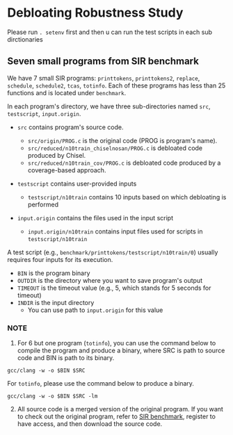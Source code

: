 # Debloating Robustness Study

Please run `. setenv` first and then u can run the test scripts in each sub dirctionaries

## Seven small programs from SIR benchmark

We have 7 small SIR programs: `printtokens`, `printtokens2`, `replace`, `schedule`, `schedule2`, `tcas`, `totinfo`. Each of these programs has less than 25 functions and is located under `benchmark`.

In each program's directory, we have three sub-directories named `src`, `testscript`, `input.origin`.
* `src` contains program's source code. 
  * `src/origin/PROG.c` is the original code (PROG is program's name).
  * `src/reduced/n10train_chiselnosan/PROG.c` is debloated code produced by Chisel.
  * `src/reduced/n10train_cov/PROG.c` is debloated code produced by a coverage-based approach.
 
* `testscript` contains user-provided inputs
  * `testscript/n10train` contains 10 inputs based on which debloating is performed
  
* `input.origin` contains the files used in the input script
  * `input.origin/n10train` contains input files used for scripts in `testscript/n10train`

A test script (e.g., `benchmark/printtokens/testscript/n10train/0`) usually requires four inputs for its execution.
* `BIN` is the program binary
* `OUTDIR` is the directory where you want to save program's output
* `TIMEOUT` is the timeout value (e.g., 5, which stands for 5 seconds for timeout)
* `INDIR` is the input directory
  * You can use path to `input.origin` for this value

### NOTE

1. For 6 but one program (`totinfo`), you can use the command below to compile the program and produce a binary, where SRC is path to source code and BIN is path to its binary.
```
gcc/clang -w -o $BIN $SRC
```
For `totinfo`, please use the command below to produce a binary.
```
gcc/clang -w -o $BIN $SRC -lm
```

2. All source code is a merged version of the original program. If you want to check out the original program, refer to [SIR benchmark](https://sir.csc.ncsu.edu/portal/index.php), register to have access, and then download the source code.
